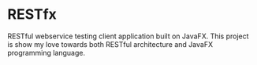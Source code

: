RESTfx
======
RESTful webservice testing client application built on JavaFX. This project is show my love towards both RESTful architecture and JavaFX programming language.

